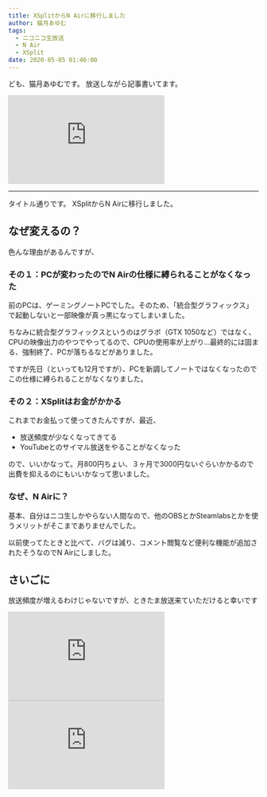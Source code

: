 ```yaml
---
title: XSplitからN Airに移行しました
author: 猫月あゆむ
tags:
  - ニコニコ生放送
  - N Air
  - XSplit
date: 2020-05-05 01:46:00
---
```


ども、猫月あゆむです。
放送しながら記事書いてます。

<iframe width="312" height="176" src="https://live.nicovideo.jp/embed/lv325748860" scrolling="no" style="border:solid 1px #d0d0d0; background-color: #f6f6f6;" frameborder="0"><a href="https://live.nicovideo.jp/watch/lv325748860">N Air配信テスト</a></iframe>

<!-- more -->

---

タイトル通りです。
XSplitからN Airに移行しました。

## なぜ変えるの？

色んな理由があるんですが、

### その１：PCが変わったのでN Airの仕様に縛られることがなくなった

前のPCは、ゲーミングノートPCでした。そのため、「統合型グラフィックス」で起動しないと一部映像が真っ黒になってしまいました。

ちなみに統合型グラフィックスというのはグラボ（GTX 1050など）ではなく、CPUの映像出力のやつでやってるので、CPUの使用率が上がり...最終的には固まる、強制終了、PCが落ちるなどがありました。

ですが先日（といっても12月ですが）、PCを新調してノートではなくなったのでこの仕様に縛られることがなくなりました。

### その２：XSplitはお金がかかる

これまでお金払って使ってきたんですが、最近、

- 放送頻度が少なくなってきてる
- YouTubeとのサイマル放送をやることがなくなった

ので、いいかなって。月800円ちょい、３ヶ月で3000円ないぐらいかかるので出費を抑えるのにもいいかなって思いました。

### なぜ、N Airに？

基本、自分はニコ生しかやらない人間なので、他のOBSとかSteamlabsとかを使うメリットがそこまでありませんでした。

以前使ってたときと比べて、バグは減り、コメント閲覧など便利な機能が追加されたそうなのでN Airにしました。

## さいごに

放送頻度が増えるわけじゃないですが、ときたま放送来ていただけると幸いです

<iframe width="312" height="176" src="https://com.nicovideo.jp/thumb_community/co3567180" scrolling="no" style="border:solid 1px #CCC;" frameborder="0"><a href="https://com.nicovideo.jp/community/co3567180">【ニコニコ動画】ねこが集まる放送局</a> </iframe><iframe width="312" height="176" src="https://com.nicovideo.jp/thumb_community/co4012710" scrolling="no" style="border:solid 1px #CCC;" frameborder="0"><a href="https://com.nicovideo.jp/community/co4012710">【ニコニコ動画】ねこづきあゆむのさぎょうべや</a></iframe>
